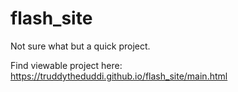 # flash_site
Not sure what but a quick project.

Find viewable project here: https://truddytheduddi.github.io/flash_site/main.html
